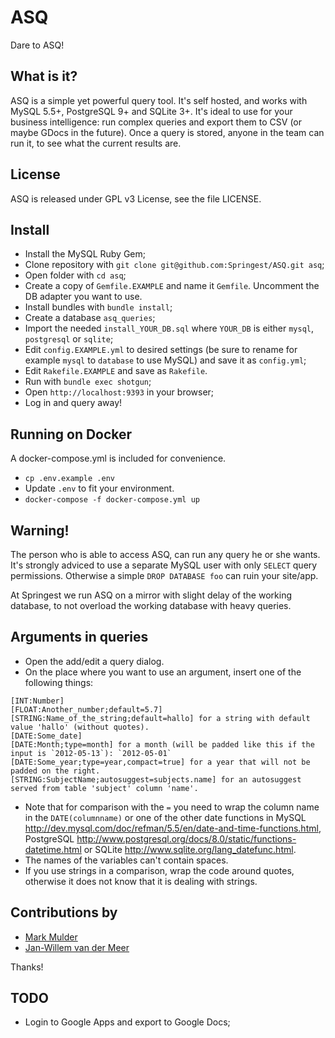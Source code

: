 ASQ
===

Dare to ASQ!

What is it?
-----------

ASQ is a simple yet powerful query tool. It's self hosted, and works with MySQL 5.5+, PostgreSQL 9+ and SQLite 3+. It's ideal to use for your business intelligence: run complex queries and export them to CSV (or maybe GDocs in the future). Once a query is stored, anyone in the team can run it, to see what the current results are.

License
-------

ASQ is released under GPL v3 License, see the file LICENSE.

Install
-------

* Install the MySQL Ruby Gem;
* Clone repository with `git clone git@github.com:Springest/ASQ.git asq`;
* Open folder with `cd asq`;
* Create a copy of `Gemfile.EXAMPLE` and name it `Gemfile`. Uncomment the DB adapter you want to use.
* Install bundles with `bundle install`;
* Create a database `asq_queries`;
* Import the needed `install_YOUR_DB.sql` where `YOUR_DB` is either `mysql`, `postgresql` or `sqlite`;
* Edit `config.EXAMPLE.yml` to desired settings (be sure to rename for example `mysql` to `database` to use MySQL) and save it as `config.yml`;
* Edit `Rakefile.EXAMPLE` and save as `Rakefile`.
* Run with `bundle exec shotgun`;
* Open `http://localhost:9393` in your browser;
* Log in and query away!

Running on Docker
-----------------

A docker-compose.yml is included for convenience.

* `cp .env.example .env`
* Update `.env` to fit your environment.
* `docker-compose -f docker-compose.yml up`

Warning!
--------

The person who is able to access ASQ, can run any query he or she wants. It's strongly adviced to use a separate MySQL user with only `SELECT` query permissions. Otherwise a simple `DROP DATABASE foo` can ruin your site/app.

At Springest we run ASQ on a mirror with slight delay of the working database, to not overload the working database with heavy queries.

Arguments in queries
--------------------
* Open the add/edit a query dialog.
* On the place where you want to use an argument, insert one of the following things:

```
[INT:Number]
[FLOAT:Another_number;default=5.7]
[STRING:Name_of_the_string;default=hallo] for a string with default value 'hallo' (without quotes).
[DATE:Some_date]
[DATE:Month;type=month] for a month (will be padded like this if the input is `2012-05-13`): `2012-05-01`
[DATE:Some_year;type=year,compact=true] for a year that will not be padded on the right.
[STRING:SubjectName;autosuggest=subjects.name] for an autosuggest served from table 'subject' column 'name'.
```

* Note that for comparison with the `=` you need to wrap the column name in the `DATE(columnname)` or one of the other date functions in MySQL <http://dev.mysql.com/doc/refman/5.5/en/date-and-time-functions.html>, PostgreSQL <http://www.postgresql.org/docs/8.0/static/functions-datetime.html> or SQLite <http://www.sqlite.org/lang_datefunc.html>.
* The names of the variables can't contain spaces.
* If you use strings in a comparison, wrap the code around quotes, otherwise it does not know that it is dealing with strings.

Contributions by
----------------
* [Mark Mulder](https://github.com/bittersweet)
* [Jan-Willem van der Meer](https://github.com/jewilmeer)

Thanks!

TODO
----
* Login to Google Apps and export to Google Docs;
